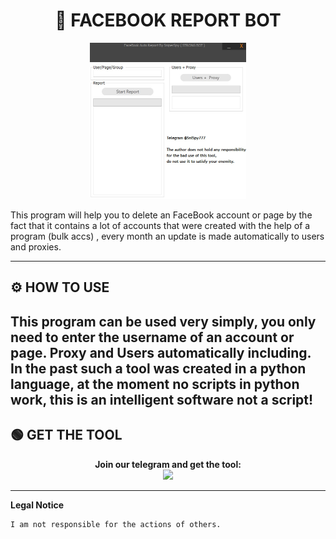 # <h1 align="center">🚀 FACEBOOK REPORT BOT</h1>  
<p align="center"><img src="logo.png" width="250px" height="250px" alt="insta logo"></p>
This program will help you to delete an FaceBook account or page by the fact that it contains a lot of accounts that were created with the help of a program (bulk accs) , every month an update is made automatically to users and proxies.

---

## ⚙️ HOW TO USE  
   This program can be used very simply, you only need to enter the username of an account or page.
   Proxy and Users automatically including. 
   In the past such a tool was created in a python language, at the moment no scripts in python work, this is an intelligent software not a script!   
---

## 🟢 GET THE TOOL
<p align="center"> 
  <b>Join our telegram and get the tool:</b><br>
  <a href="https://tinyurl.com/bdejx265"><img src="https://img.shields.io/badge/Join-Telegram%20Group-blue.svg?logo=telegram"></a>
</p>  

----

**Legal Notice**

```console
I am not responsible for the actions of others.
```
